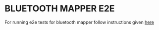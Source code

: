 # BLUETOOTH MAPPER E2E

For running e2e tests for bluetooth mapper follow instructions given [here](../../../../docs/contributing/bluetooth-go_e2e_guide.md)
